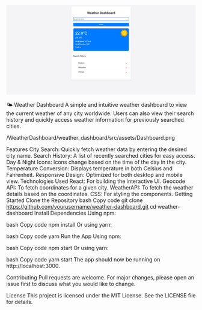 ![Weather Dashboard](WeatherDashboard.png)

🌤️ Weather Dashboard
A simple and intuitive weather dashboard to view the current weather of any city worldwide. Users can also view their search history and quickly access weather information for previously searched cities.

/WeatherDashboard/weather_dashboard/src/assets/Dashboard.png

Features
City Search: Quickly fetch weather data by entering the desired city name.
Search History: A list of recently searched cities for easy access.
Day & Night Icons: Icons change based on the time of the day in the city.
Temperature Conversion: Displays temperature in both Celsius and Fahrenheit.
Responsive Design: Optimized for both desktop and mobile view.
Technologies Used
React: For building the interactive UI.
Geocode API: To fetch coordinates for a given city.
WeatherAPI: To fetch the weather details based on the coordinates.
CSS: For styling the components.
Getting Started
Clone the Repository
bash
Copy code
git clone https://github.com/yourusername/weather-dashboard.git
cd weather-dashboard
Install Dependencies
Using npm:

bash
Copy code
npm install
Or using yarn:

bash
Copy code
yarn
Run the App
Using npm:

bash
Copy code
npm start
Or using yarn:

bash
Copy code
yarn start
The app should now be running on http://localhost:3000.

Contributing
Pull requests are welcome. For major changes, please open an issue first to discuss what you would like to change.

License
This project is licensed under the MIT License. See the LICENSE file for details.

